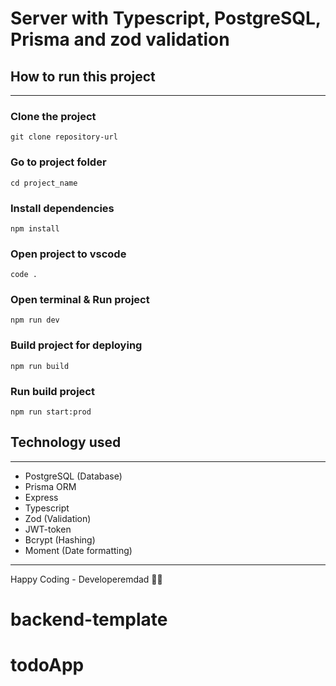 # Server with Typescript, PostgreSQL, Prisma and zod validation

## How to run this project

---

### Clone the project

    git clone repository-url

### Go to project folder

    cd project_name

### Install dependencies

    npm install

### Open project to vscode

    code .

### Open terminal & Run project

    npm run dev

### Build project for deploying

    npm run build

### Run build project

    npm run start:prod

## Technology used

---

- PostgreSQL (Database)
- Prisma ORM
- Express
- Typescript
- Zod (Validation)
- JWT-token
- Bcrypt (Hashing)
- Moment (Date formatting)

---

Happy Coding - Developeremdad 🧑‍💻
# backend-template
# todoApp
